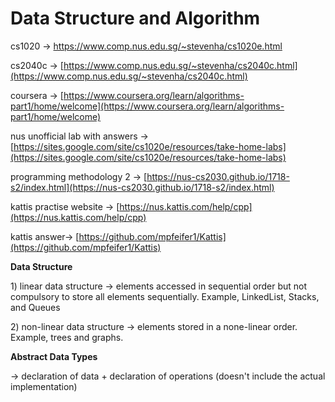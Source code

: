 # Data Structure and Algorithm

cs1020 -&gt; [https://www.comp.nus.edu.sg/~stevenha/cs1020e.html ](https://www.comp.nus.edu.sg/~stevenha/cs1020e.html%20)

cs2040c -&gt; [https://www.comp.nus.edu.sg/~stevenha/cs2040c.html](https://www.comp.nus.edu.sg/~stevenha/cs2040c.html)

coursera -&gt; [https://www.coursera.org/learn/algorithms-part1/home/welcome](https://www.coursera.org/learn/algorithms-part1/home/welcome)

nus unofficial lab with answers -&gt; [https://sites.google.com/site/cs1020e/resources/take-home-labs](https://sites.google.com/site/cs1020e/resources/take-home-labs)

programming methodology 2 -&gt; [https://nus-cs2030.github.io/1718-s2/index.html](https://nus-cs2030.github.io/1718-s2/index.html)

kattis practise website -&gt; [https://nus.kattis.com/help/cpp](https://nus.kattis.com/help/cpp)

kattis answer-&gt; [https://github.com/mpfeifer1/Kattis](https://github.com/mpfeifer1/Kattis)



**Data Structure** 

1\) linear data structure -&gt; elements accessed in sequential order but not compulsory to store all elements sequentially. Example, LinkedList, Stacks, and Queues

2\) non-linear data structure -&gt; elements stored in a none-linear order. Example, trees and graphs.

**Abstract Data Types**

-&gt; declaration of data + declaration of operations \(doesn't include the actual implementation\)





